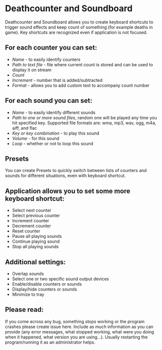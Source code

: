 # Deathcounter and Soundboard

Deathcounter and Soundboard allows you to create keyboard shortcuts to trigger sound effects and keep count of something (for example deaths in game). Key shortcuts are recognized even if application is not focused.

## For each counter you can set:
- *Name* - to easily identify counters
- *Path to text file* - file where current count is stored and can be used to display it on stream
- *Count*
- *Increment* - number that is added/subtracted
- *Format* - allows you to add custom text to accompany count number

## For each sound you can set:
-	*Name* - to easily identify different sounds
-	*Path to one or more sound files*, random one will be played any time you hit specified key. Supported file formats are: wma, mp3, wav, ogg, m4a, aiff, and flac
-	*Key or key combination* - to play this sound
-	*Volume* - for this sound
-	*Loop* - whether or not to loop this sound

## Presets
You can create Presets to quickly switch between lists of counters and sounds for different situations, even with keyboard shortcut.

## Application allows you to set some more keyboard shortcut:
-	Select next counter
-	Select previous counter
-	Increment counter
-	Decrement counter
-	Reset counter
-	Pause all playing sounds
-	Continue playing sound
-	Stop all playing sounds

## Additional settings:
-	Overlap sounds
-	Select one or two specific sound output devices
-	Enable/disable counters or sounds
-	Display/hide counters or sounds
-	Minimize to tray

## Please read:
If you come across any bug, something stops working or the program crashes please create issue here. Include as much information as you can provide (any error messages, what stopped working, what were you doing when it happened, what version you are using...).
Usually restarting the program/running it as an administrator helps.
